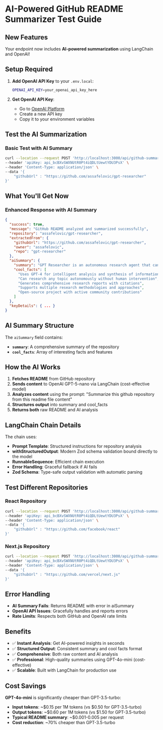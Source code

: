 # AI-Powered GitHub README Summarizer Test Guide

## New Features

Your endpoint now includes **AI-powered summarization** using LangChain and OpenAI!

## Setup Required

1. **Add OpenAI API Key** to your `.env.local`:
   ```bash
   OPENAI_API_KEY=your_openai_api_key_here
   ```

2. **Get OpenAI API Key**:
   - Go to [OpenAI Platform](https://platform.openai.com/api-keys)
   - Create a new API key
   - Copy it to your environment variables

## Test the AI Summarization

### Basic Test with AI Summary
```bash
curl --location --request POST 'http://localhost:3000/api/github-summarizer' \
--header 'apiKey: api_bcBXvSWXNUtR0Pt4iQDLtUewtYDU3PsX' \
--header 'Content-Type: application/json' \
--data '{
    "githubUrl" : "https://github.com/assafelovic/gpt-researcher"
}'
```

## What You'll Get Now

### Enhanced Response with AI Summary
```json
{
  "success": true,
  "message": "GitHub README analyzed and summarized successfully",
  "repository": "assafelovic/gpt-researcher",
  "extractedFrom": {
    "githubUrl": "https://github.com/assafelovic/gpt-researcher",
    "owner": "assafelovic",
    "repo": "gpt-researcher"
  },
  "aiSummary": {
    "summary": "GPT Researcher is an autonomous research agent that can conduct comprehensive research on any given topic. It uses GPT-4 to analyze information from multiple sources and generate detailed research reports. The tool is designed to automate the research process, making it faster and more thorough than manual research methods.",
    "cool_facts": [
      "Uses GPT-4 for intelligent analysis and synthesis of information",
      "Can research any topic autonomously without human intervention",
      "Generates comprehensive research reports with citations",
      "Supports multiple research methodologies and approaches",
      "Open-source project with active community contributions"
    ]
  },
  "keyDetails": { ... }
}
```

## AI Summary Structure

The `aiSummary` field contains:
- **`summary`**: A comprehensive summary of the repository
- **`cool_facts`**: Array of interesting facts and features

## How the AI Works

1. **Fetches README** from GitHub repository
2. **Sends content** to OpenAI GPT-5-nano via LangChain (cost-effective model)
3. **Analyzes content** using the prompt: "Summarize this github repository from this readme file content"
4. **Structures output** into summary and cool_facts
5. **Returns both** raw README and AI analysis

## LangChain Chain Details

The chain uses:
- **Prompt Template**: Structured instructions for repository analysis
- **withStructuredOutput**: Modern Zod schema validation bound directly to the model
- **RunnableSequence**: Efficient chain execution
- **Error Handling**: Graceful fallback if AI fails
- **Zod Schema**: Type-safe output validation with automatic parsing

## Test Different Repositories

### React Repository
```bash
curl --location --request POST 'http://localhost:3000/api/github-summarizer' \
--header 'apiKey: api_bcBXvSWXNUtR0Pt4iQDLtUewtYDU3PsX' \
--header 'Content-Type: application/json' \
--data '{
    "githubUrl" : "https://github.com/facebook/react"
}'
```

### Next.js Repository
```bash
curl --location --request POST 'http://localhost:3000/api/github-summarizer' \
--header 'apiKey: api_bcBXvSWXNUtR0Pt4iQDLtUewtYDU3PsX' \
--header 'Content-Type: application/json' \
--data '{
    "githubUrl" : "https://github.com/vercel/next.js"
}'
```

## Error Handling

- **AI Summary Fails**: Returns README with error in aiSummary
- **OpenAI API Issues**: Gracefully handles and reports errors
- **Rate Limits**: Respects both GitHub and OpenAI rate limits

## Benefits

- ✅ **Instant Analysis**: Get AI-powered insights in seconds
- ✅ **Structured Output**: Consistent summary and cool facts format
- ✅ **Comprehensive**: Both raw content and AI analysis
- ✅ **Professional**: High-quality summaries using GPT-4o-mini (cost-effective)
- ✅ **Scalable**: Built with LangChain for production use

## Cost Savings

**GPT-4o-mini** is significantly cheaper than GPT-3.5-turbo:
- **Input tokens**: ~$0.15 per 1M tokens (vs $0.50 for GPT-3.5-turbo)
- **Output tokens**: ~$0.60 per 1M tokens (vs $1.50 for GPT-3.5-turbo)
- **Typical README summary**: ~$0.001-0.005 per request
- **Cost reduction**: ~70% cheaper than GPT-3.5-turbo
